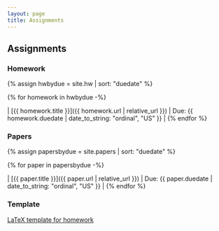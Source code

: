 ```yaml
---
layout: page
title: Assignments
---
```


## Assignments

### Homework

{% assign hwbydue = site.hw | sort: "duedate" %}

{% for homework in hwbydue -%}

| [{{ homework.title }}]({{ homework.url | relative_url }}) | Due: {{ homework.duedate | date_to_string: "ordinal", "US"  }} |
{% endfor %}


### Papers

{% assign papersbydue = site.papers | sort: "duedate" %}

{% for paper in papersbydue -%}

| [{{ paper.title }}]({{ paper.url | relative_url }}) | Due: {{ paper.duedate | date_to_string: "ordinal", "US"  }} |
{% endfor %}


### Template

[LaTeX template for homework](assets/584-Homework-template.tex)
